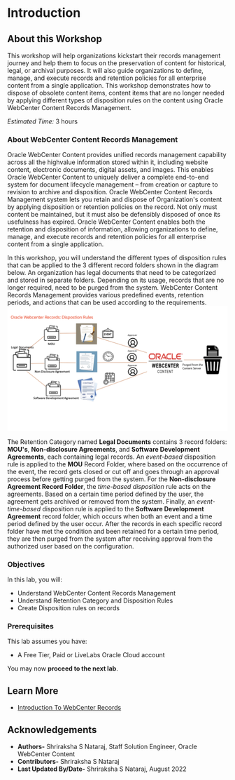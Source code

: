 # Introduction

## About this Workshop

 This workshop will help organizations kickstart their records management journey and help them to focus on the preservation of content for historical, legal, or archival purposes. It will also guide organizations to define, manage, and execute records and retention policies for all enterprise content from a single application. This workshop demonstrates how to dispose of obsolete content items, content items that are no longer needed by applying different types of disposition rules on the content using Oracle WebCenter Content Records Management.

*Estimated Time:* 3 hours

### About WebCenter Content Records Management

Oracle WebCenter Content provides unified records management capability across all the high­value information stored within it, including website content, electronic documents, digital assets, and images. This enables Oracle WebCenter Content to uniquely deliver a complete end-to-end system for document lifecycle management – from creation or capture to revision to archive and disposition. Oracle WebCenter Content Records Management system lets you retain and dispose of Organization's content by applying disposition or retention policies on the record. Not only must content be maintained, but it must also be defensibly disposed of once its usefulness has expired. Oracle WebCenter Content enables both the retention and disposition of information, allowing organizations to define, manage, and execute records and retention policies for all enterprise content from a single application.

In this workshop, you will understand the different types of disposition rules that can be applied to the 3 different record folders shown in the diagram below. An organization has legal documents that need to be categorized and stored in separate folders. Depending on its usage, records that are no longer required, need to be purged from the system. WebCenter Content Records Management provides various predefined events, retention periods, and actions that can be used according to the requirements.
    ![Workshop Architecture](./images/workshop-architecture.png "Workshop Architecture")

The Retention Category named **Legal Documents** contains 3 record folders: **MOU's**, **Non-disclosure Agreements**, and **Software Development Agreements**, each containing legal records. An *event-based* disposition rule is applied to the **MOU** Record Folder, where based on the occurrence of the event, the record gets closed or cut off and goes through an approval process before getting purged from the system. For the **Non-disclosure Agreement Record Folder**, the *time-based disposition* rule acts on the agreements. Based on a certain time period defined by the user, the agreement gets archived or removed from the system. Finally, an *event-time-based* disposition rule is applied to the **Software Development Agreement** record folder, which occurs when both an event and a time period defined by the user occur. After the records in each specific record folder have met the condition and been retained for a certain time period, they are then purged from the system after receiving approval from the authorized user based on the configuration.

### Objectives

In this lab, you will:

* Understand WebCenter Content Records Management
* Understand Retention Category and Disposition Rules
* Create Disposition rules on records

### Prerequisites

This lab assumes you have:

* A Free Tier, Paid or LiveLabs Oracle Cloud account

You may now **proceed to the next lab**.

## Learn More

* [Introduction To WebCenter Records](https://docs.oracle.com/en/middleware/webcenter/content/12.2.1.4/index.html)

## Acknowledgements

* **Authors-** Shriraksha S Nataraj, Staff Solution Engineer, Oracle WebCenter Content
* **Contributors-** Shriraksha S Nataraj
* **Last Updated By/Date-** Shriraksha S Nataraj, August 2022
